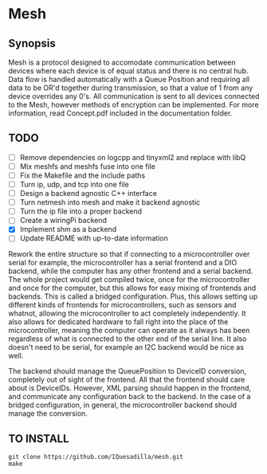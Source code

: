 # Mesh

## Synopsis
Mesh is a protocol designed to accomodate communication between devices where each device is of equal status and there is no central hub.
Data flow is handled automatically with a Queue Position and requiring all data to be OR'd together during transmission, so that a value of 1 from any device overrides any 0's. 
All communication is sent to all devices connected to the Mesh, however methods of encryption can be implemented.
For more information, read Concept.pdf included in the documentation folder.

## TODO
- [ ] Remove dependencies on logcpp and tinyxml2 and replace with libQ
- [ ] Mix meshfs and meshfs fuse into one file
- [ ] Fix the Makefile and the include paths
- [ ] Turn ip, udp, and tcp into one file
- [ ] Design a backend agnostic C++ interface
- [ ] Turn netmesh into mesh and make it backend agnostic
- [ ] Turn the ip file into a proper backend
- [ ] Create a wiringPi backend
- [x] Implement shm as a backend
- [ ] Update README with up-to-date information

Rework the entire structure so that if connecting to a microcontroller over serial for example, the microcontroller has a serial frontend and a DIO backend, while the computer has any other frontend and a serial backend. The whole project would get compiled twice, once for the microcontroller and once for the computer, but this allows for easy mixing of frontends and backends. This is called a bridged configuration. Plus, this allows setting up different kinds of frontends for microcontrollers, such as sensors and whatnot, allowing the microcontroller to act completely independently. It also allows for dedicated hardware to fall right into the place of the microcontroller, meaning the computer can operate as it always has been regardless of what is connected to the other end of the serial line. It also doesn't need to be serial, for example an I2C backend would be nice as well.

The backend should manage the QueuePosition to DeviceID conversion, completely out of sight of the frontend. All that the frontend should care about is DeviceIDs. However, XML parsing should happen in the frontend, and communicate any configuration back to the backend. In the case of a bridged configuration, in general, the microcontroller backend should manage the conversion.

## TO INSTALL
```
git clone https://github.com/IQuesadilla/mesh.git
make
```
